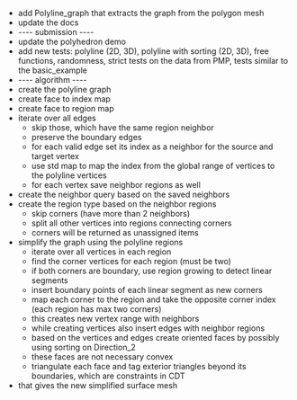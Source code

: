 - add Polyline_graph that extracts the graph from the polygon mesh
- update the docs
- ---- submission ----
- update the polyhedron demo
- add new tests: polyline (2D, 3D), polyline with sorting (2D, 3D), free functions, randomness, strict tests on the data from PMP, tests similar to the basic_example
- ---- algorithm ----
- create the polyline graph
- create face to index map
- create face to region map
- iterate over all edges
  - skip those, which have the same region neighbor
  - preserve the boundary edges
  - for each valid edge set its index as a neighbor for the source and target vertex
  - use std map to map the index from the global range of vertices to the polyline vertices
  - for each vertex save neighbor regions as well
- create the neighbor query based on the saved neighbors
- create the region type based on the neighbor regions
  - skip corners (have more than 2 neighbors)
  - split all other vertices into regions connecting corners
  - corners will be returned as unassigned items
- simplify the graph using the polyline regions
  - iterate over all vertices in each region
  - find the corner vertices for each region (must be two)
  - if both corners are boundary, use region growing to detect linear segments
  - insert boundary points of each linear segment as new corners
  - map each corner to the region and take the opposite corner index (each region has max two corners)
  - this creates new vertex range with neighbors
  - while creating vertices also insert edges with neighbor regions
  - based on the vertices and edges create oriented faces by possibly using sorting on Direction_2
  - these faces are not necessary convex
  - triangulate each face and tag exterior triangles beyond its boundaries, which are constraints in CDT
- that gives the new simplified surface mesh